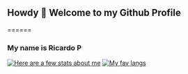 ## Howdy 👋 Welcome to my Github Profile
======
### My name is Ricardo P
[![Here are a few stats about me](https://github-readme-stats.vercel.app/api?username=rperez-mx&theme=nord)](https://github.com/rperez-mx/rperez-mx)
[![My fav langs](https://github-readme-stats.vercel.app/api/top-langs/?username=rperez-mx)](https://github.com/rperez-mx/rperez-mx)
<!--
**rperez-mx/rperez-mx** is a ✨ _special_ ✨ repository because its `README.md` (this file) appears on your GitHub profile.

Here are some ideas to get you started:

- 🔭 I’m currently working on ...
- 🌱 I’m currently learning ...
- 👯 I’m looking to collaborate on ...
- 🤔 I’m looking for help with ...
- 💬 Ask me about ...
- 📫 How to reach me: ...
- 😄 Pronouns: ...
- ⚡ Fun fact: ...
-->
